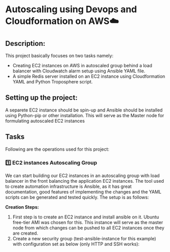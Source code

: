 # Autoscaling using Devops and Cloudformation on AWS:cloud:

## Description:
This project basically focuses on two tasks namely:
 - Creating EC2 instances on AWS in autoscaled group behind a load balancer with Cloudwatch alarm setup using Ansible YAML file.
 - A simple Redis server installed on an EC2 instance using Cloudformation YAML and Python Troposphere script.

## Setting up the project:
A separete EC2 instance should be spin-up and Ansible should be installed using Python-pip or other installation. This will serve as the Master node for formulating autoscaled EC2 instances

## Tasks
Following are the operations used for this project:

### :one: EC2 instances Autoscaling Group
We can start building our EC2 instances in an autoscaling group with load balancer in the front balancing the application EC2 instances. The tool used to create automation infrastructure is Ansible, as it has great documentation, good features of implementing the changes and the YAML scripts can be generated and tested quickly. The setup is as follows:

**Creation Steps:**
1.	First step is to create an EC2 instance and install ansible on it. Ubuntu free-tier AMI was chosen for this. This instance will serve as the master node from which changes can be pushed to all EC2 instances once they are created.
2.	Create a new security group (test-ansible-instance for this example)  with configuration set as below (only HTTP and SSH works):



